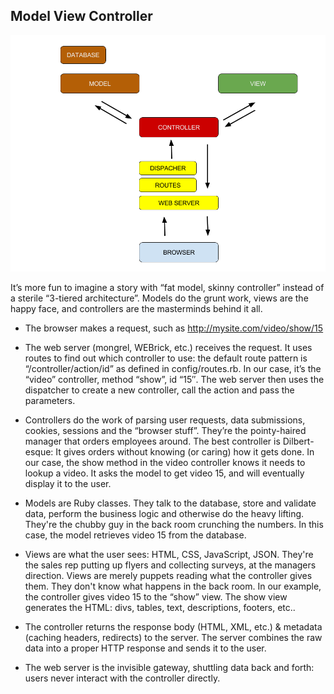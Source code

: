 ## Model View Controller

![Model View Controller](../images/MVC.png)

It’s more fun to imagine a story with “fat model, skinny controller” instead of a sterile “3-tiered architecture”. Models do the grunt work, views are the happy face, and controllers are the masterminds behind it all.

* The browser makes a request, such as http://mysite.com/video/show/15

* The web server (mongrel, WEBrick, etc.) receives the request. It uses routes to find out which controller to use: the default route pattern is “/controller/action/id” as defined in config/routes.rb. In our case, it’s the “video” controller, method “show”, id “15″. The web server then uses the dispatcher to create a new controller, call the action and pass the parameters.

* Controllers do the work of parsing user requests, data submissions, cookies, sessions and the “browser stuff”. They’re the pointy-haired manager that orders employees around. The best controller is Dilbert-esque: It gives orders without knowing (or caring) how it gets done. In our case, the show method in the video controller knows it needs to lookup a video. It asks the model to get video 15, and will eventually display it to the user.

* Models are Ruby classes. They talk to the database, store and validate data, perform the business logic and otherwise do the heavy lifting. They're the chubby guy in the back room crunching the numbers. In this case, the model retrieves video 15 from the database.

* Views are what the user sees: HTML, CSS, JavaScript, JSON. They're the sales rep putting up flyers and collecting surveys, at the managers direction. Views are merely puppets reading what the controller gives them. They don't know what happens in the back room. In our example, the controller gives video 15 to the “show” view. The show view generates the HTML: divs, tables, text, descriptions, footers, etc..

* The controller returns the response body (HTML, XML, etc.) & metadata (caching headers, redirects) to the server. The server combines the raw data into a proper HTTP response and sends it to the user.
* The web server is the invisible gateway, shuttling data back and forth: users never interact with the controller directly.

